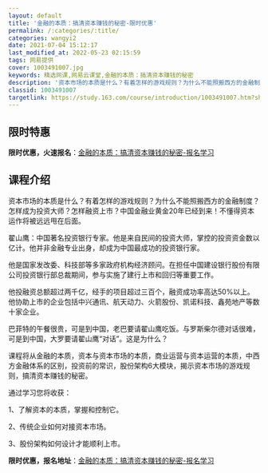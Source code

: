 ```yaml
---
layout: default
title: '金融的本质：搞清资本赚钱的秘密-限时优惠'
permalink: /:categories/:title/
categories: wangyi2
date: 2021-07-04 15:12:17
last_modified_at: 2022-05-23 02:15:59
tags: 网易提供
cover: 1003491007.jpg
keywords: 精选网课,网易云课堂,金融的本质：搞清资本赚钱的秘密
description: '资本市场的本质是什么？有着怎样的游戏规则？为什么不能照搬西方的金融制度？怎样成为投资大师？怎样融资上市？中国金融业黄金2'
classid: 1003491007
targetlink: https://study.163.com/course/introduction/1003491007.htm?share=1&shareId=1025206652&utm_campaign=share&utm_medium=iphoneShare&utm_source=&utm_u=1025206652
---
```


## 限时特惠

**限时优惠，火速报名**：[金融的本质：搞清资本赚钱的秘密-报名学习](https://study.163.com/course/introduction/1003491007.htm?share=1&shareId=1025206652&utm_campaign=share&utm_medium=iphoneShare&utm_source=&utm_u=1025206652)

## 课程介绍

资本市场的本质是什么？有着怎样的游戏规则？为什么不能照搬西方的金融制度？怎样成为投资大师？怎样融资上市？中国金融业黄金20年已经到来！不懂得资本运作将被远远甩在后面。



翟山鹰：中国著名投资银行专家。他是来自民间的投资大师，掌控的投资资金数以亿计。他并非金融专业出身，却成为中国最成功的投资银行家。

 

他是国家发改委、科技部等多家政府机构经济顾问。在担任中国建设银行股份有限公司投资银行部总裁期间，参与实施了建行上市和回归等重要工作。

 

他投融资总额超过两千亿，经手的项目超过三百个，融资成功率高达50%以上。他协助上市的企业包括中兴通讯、航天动力、火箭股份、凯诺科技、鑫苑地产等数十家企业。

 

巴菲特的午餐很贵，可是到中国，老巴要请翟山鹰吃饭。与罗斯柴尔德对话很难，可是到中国，大罗要请翟山鹰“对话”。这是为什么？

 

课程将从金融的本质，资本与资本市场的本质，商业运营与资本运营的本质，中西方金融体系的区别，投资前的常识，股份架构6大模块，揭示资本市场的游戏规则，搞清资本赚钱的秘密。

 

通过学习您将收获：

1、了解资本的本质，掌握和控制它。

2、传统企业如何对接资本市场。

3、股份架构如何设计才能顺利上市。

**限时优惠，报名地址**：[金融的本质：搞清资本赚钱的秘密-报名学习](https://study.163.com/course/introduction/1003491007.htm?share=1&shareId=1025206652&utm_campaign=share&utm_medium=iphoneShare&utm_source=&utm_u=1025206652)

